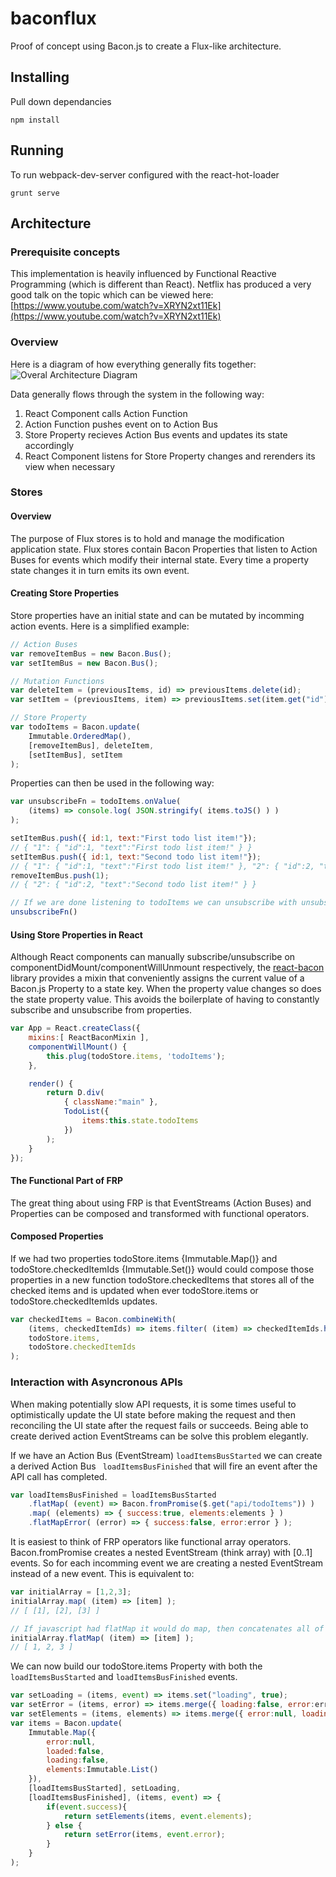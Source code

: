 # baconflux
Proof of concept using Bacon.js to create a Flux-like architecture.

## Installing

Pull down dependancies
```
npm install
```

## Running

To run webpack-dev-server configured with the react-hot-loader

```
grunt serve
```

## Architecture

### Prerequisite concepts
This implementation is heavily influenced by Functional Reactive Programming (which is different than React). Netflix has produced a very good talk on the topic which can be viewed here: [https://www.youtube.com/watch?v=XRYN2xt11Ek](https://www.youtube.com/watch?v=XRYN2xt11Ek)

### Overview

Here is a diagram of how everything generally fits together:
![Overal Architecture Diagram](https://cloud.githubusercontent.com/assets/8094943/7668549/4167fe78-fbf3-11e4-92b0-6d5fc4352b85.png)

Data generally flows through the system in the following way:

1. React Component calls Action Function
2. Action Function pushes event on to Action Bus
3. Store Property recieves Action Bus events and updates its state accordingly
4. React Component listens for Store Property changes and rerenders its view when necessary

### Stores

#### Overview
The purpose of Flux stores is to hold and manage the modification application state. Flux stores contain Bacon Properties that listen to Action Buses for events which modify their internal state. Every time a property state changes it in turn emits its own event.

#### Creating Store Properties
Store properties have an initial state and can be mutated by incomming action events. Here is a simplified example:
```js
// Action Buses
var removeItemBus = new Bacon.Bus();
var setItemBus = new Bacon.Bus();

// Mutation Functions
var deleteItem = (previousItems, id) => previousItems.delete(id);
var setItem = (previousItems, item) => previousItems.set(item.get("id"), item);

// Store Property
var todoItems = Bacon.update(
    Immutable.OrderedMap(),
    [removeItemBus], deleteItem,
    [setItemBus], setItem
);
```

Properties can then be used in the following way:
```js
var unsubscribeFn = todoItems.onValue(
    (items) => console.log( JSON.stringify( items.toJS() ) )
);

setItemBus.push({ id:1, text:"First todo list item!"});
// { "1": { "id":1, "text":"First todo list item!" } }
setItemBus.push({ id:1, text:"Second todo list item!"});
// { "1": { "id":1, "text":"First todo list item!" }, "2": { "id":2, "text":"Second todo list item!" } }
removeItemBus.push(1);
// { "2": { "id":2, "text":"Second todo list item!" } }

// If we are done listening to todoItems we can unsubscribe with unsubscribeFn.
unsubscribeFn()
```

#### Using Store Properties in React
Although React components can manually subscribe/unsubscribe on componentDidMount/componentWillUnmount respectively, the [react-bacon](https://github.com/jamesmacaulay/react-bacon) library provides a mixin that conveniently assigns the current value of a Bacon.js Property to a state key. When the property value changes so does the state property value.
This avoids the boilerplate of having to constantly subscribe and unsubscribe from properties.
```js
var App = React.createClass({
    mixins:[ ReactBaconMixin ],
    componentWillMount() {
        this.plug(todoStore.items, 'todoItems');
    },

    render() {
        return D.div(
            { className:"main" },
            TodoList({
                items:this.state.todoItems
            })
        );
    }
});
```

#### The Functional Part of FRP
The great thing about using FRP is that EventStreams (Action Buses) and Properties can be composed and transformed with functional operators.

#### Composed Properties
If we had two properties todoStore.items {Immutable.Map()} and todoStore.checkedItemIds {Immutable.Set()} would could compose those properties in a new function todoStore.checkedItems that stores all of the checked items and is updated when ever todoStore.items or todoStore.checkedItemIds updates.
```js
var checkedItems = Bacon.combineWith(
    (items, checkedItemIds) => items.filter( (item) => checkedItemIds.has(item.id) ),
    todoStore.items,
    todoStore.checkedItemIds
);
```

### Interaction with Asyncronous APIs 
When making potentially slow API requests, it is some times useful to optimistically update the UI state before making the request and then reconciling the UI state after the request fails or succeeds. Being able to create derived action EventStreams can be solve this problem elegantly.

If we have an Action Bus (EventStream) ```loadItemsBusStarted``` we can create a derived Action Bus ``` loadItemsBusFinished``` that will fire an event after the API call has completed.

```js
var loadItemsBusFinished = loadItemsBusStarted
    .flatMap( (event) => Bacon.fromPromise($.get("api/todoItems")) )
    .map( (elements) => { success:true, elements:elements } )
    .flatMapError( (error) => { success:false, error:error } );
```

It is easiest to think of FRP operators like functional array operators. Bacon.fromPromise creates a nested EventStream (think array) with [0..1] events. So for each incomming event we are creating a nested EventStream  instead of a new event. This is equivalent to:

```js
var initialArray = [1,2,3];
initialArray.map( (item) => [item] );
// [ [1], [2], [3] ]

// If javascript had flatMap it would do map, then concatenates all of the sub arrays
initialArray.flatMap( (item) => [item] );
// [ 1, 2, 3 ]
```

We can now build our todoStore.items Property with both the ```loadItemsBusStarted``` and ```loadItemsBusFinished``` events.
```js
var setLoading = (items, event) => items.set("loading", true);
var setError = (items, error) => items.merge({ loading:false, error:error });
var setElements = (items, elements) => items.merge({ error:null, loading:false, loaded:true, element:elements });
var items = Bacon.update(
    Immutable.Map({
        error:null,
        loaded:false,
        loading:false,
        elements:Immutable.List()
    }),
    [loadItemsBusStarted], setLoading,
    [loadItemsBusFinished], (items, event) => {
        if(event.success){
            return setElements(items, event.elements);
        } else {
            return setError(items, event.error);
        }
    }
);
```
